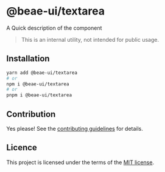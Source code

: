 # @beae-ui/textarea

A Quick description of the component

> This is an internal utility, not intended for public usage.

## Installation

```sh
yarn add @beae-ui/textarea
# or
npm i @beae-ui/textarea
# or
pnpm i @beae-ui/textarea
```

## Contribution

Yes please! See the
[contributing guidelines](https://github.com/beae-labs/chakra-ui/blob/main/CONTRIBUTING.md)
for details.

## Licence

This project is licensed under the terms of the
[MIT license](https://github.com/beae-labs/chakra-ui/blob/main/LICENSE).
